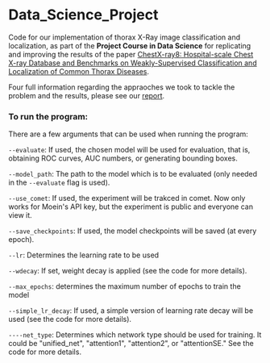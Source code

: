 # Data_Science_Project
Code for our implementation of thorax X-Ray image classification and localization, as part of the **Project Course in Data Science** for replicating and improving the results of the paper [ChestX-ray8: Hospital-scale Chest X-ray Database and Benchmarks on Weakly-Supervised Classification and Localization of Common Thorax Diseases](https://arxiv.org/abs/1705.02315).

Four full information regarding the appraoches we took to tackle the problem and the results, please see our [report](report).

### To run the program:
There are a few arguments that can be used when running the program:

`--evaluate`: If used, the chosen model will be used for evaluation, that is, obtaining ROC curves, AUC numbers, or generating bounding boxes.

`--model_path`: The path to the model which is to be evaluated (only needed in the `--evaluate` flag is used).

`--use_comet`: If used, the experiment will be trakced in comet. Now only works for Moein's API key, but the experiment is public and everyone can view it.

`--save_checkpoints`: If used, the model checkpoints will be saved (at every epoch).

`--lr`: Determines the learning rate to be used

`--wdecay`: If set, weight decay is applied (see the code for more details).

`--max_epochs`: determines the maximum number of epochs to train the model

`--simple_lr_decay`: If used, a simple version of learning rate decay will be used (see the code for more details).

`----net_type`: Determines which network type should be used for training. It could be "unified_net", "attention1", "attention2", or "attentionSE." See the code for more details.
